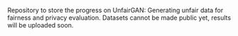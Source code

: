 Repository to store the progress on UnfairGAN: Generating unfair data for fairness and privacy evaluation. 
Datasets cannot be made public yet, results will be uploaded soon.